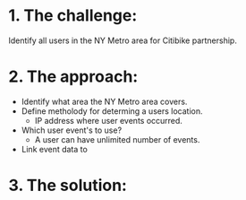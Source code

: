 # 1. The challenge: 
Identify all users in the NY Metro area for Citibike partnership.
# 2. The approach:
- Identify what area the NY Metro area covers.
- Define metholody for determing a users location.
  - IP address where user events occurred.
- Which user event's to use?
  - A user can have unlimited number of events.
- Link event data to
# 3. The solution:
